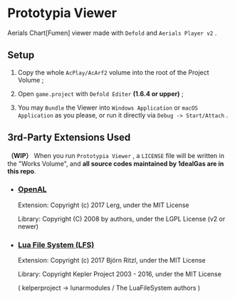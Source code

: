 # Prototypia Viewer

Aerials Chart[Fumen] viewer made with `Defold` and `Aerials Player v2` .



## Setup

1. Copy the whole `AcPlay/AcArf2` volume into the root of the Project Volume ;

2. Open `game.project` with `Defold Editer` **(1.6.4 or upper)** ;

3. You may `Bundle` the Viewer into `Windows Application` or `macOS Application` as you please, or run it directly via `Debug -> Start/Attach` .



## 3rd-Party Extensions Used

**（WIP）** When you run `Prototypia Viewer` , a `LICENSE` file will be written in the "Works Volume", and **all source codes maintained by 1dealGas are in this repo**.

- ### [OpenAL](https://defold.com/assets/openal/)
  
  Extension:  Copyright (c) 2017 Lerg, under the MIT License
  
  Library:  Copyright (C) 2008 by authors, under the LGPL License (v2 or newer)

- ### [Lua File System (LFS)](https://defold.com/assets/luafilesystemlfs/)
  
  Extension: Copyright (c) 2017 Björn Ritzl, under the MIT License
  
  Library: Copyright Kepler Project 2003 - 2016, under the MIT License
  
  ( kelperproject  ->  lunarmodules / The LuaFileSystem authors )
